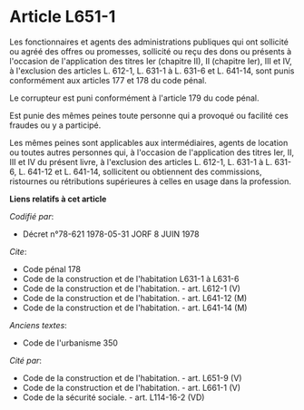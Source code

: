# Article L651-1

Les fonctionnaires et agents des administrations publiques qui ont sollicité ou agréé des offres ou promesses, sollicité ou
reçu des dons ou présents à l'occasion de l'application des titres Ier (chapitre II), II (chapitre Ier), III et IV, à
l'exclusion des articles L. 612-1, L. 631-1 à L. 631-6 et L. 641-14, sont punis conformément aux articles 177 et 178 du code
pénal.

Le corrupteur est puni conformément à l'article 179 du code pénal.

Est punie des mêmes peines toute personne qui a provoqué ou facilité ces fraudes ou y a participé.

Les mêmes peines sont applicables aux intermédiaires, agents de location ou toutes autres personnes qui, à l'occasion de
l'application des titres Ier, II, III et IV du présent livre, à l'exclusion des articles L. 612-1, L. 631-1 à L. 631-6, L.
641-12 et L. 641-14, sollicitent ou obtiennent des commissions, ristournes ou rétributions supérieures à celles en usage dans
la profession.

**Liens relatifs à cet article**

_Codifié par_:

  - Décret n°78-621 1978-05-31 JORF 8 JUIN 1978

_Cite_:

  - Code pénal 178
  - Code de la construction et de l'habitation L631-1 à L631-6
  - Code de la construction et de l'habitation. - art. L612-1 (V)
  - Code de la construction et de l'habitation. - art. L641-12 (M)
  - Code de la construction et de l'habitation. - art. L641-14 (M)

_Anciens textes_:

  - Code de l'urbanisme 350

_Cité par_:

  - Code de la construction et de l'habitation. - art. L651-9 (V)
  - Code de la construction et de l'habitation. - art. L661-1 (V)
  - Code de la sécurité sociale. - art. L114-16-2 (VD)
